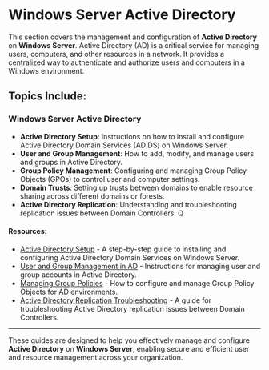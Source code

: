 # Windows Server Active Directory

This section covers the management and configuration of **Active Directory** on **Windows Server**. Active Directory (AD) is a critical service for managing users, computers, and other resources in a network. It provides a centralized way to authenticate and authorize users and computers in a Windows environment.

## Topics Include:

### Windows Server Active Directory
- **Active Directory Setup**: Instructions on how to install and configure Active Directory Domain Services (AD DS) on Windows Server.
- **User and Group Management**: How to add, modify, and manage users and groups in Active Directory.
- **Group Policy Management**: Configuring and managing Group Policy Objects (GPOs) to control user and computer settings.
- **Domain Trusts**: Setting up trusts between domains to enable resource sharing across different domains or forests.
- **Active Directory Replication**: Understanding and troubleshooting replication issues between Domain Controllers.
Q
#### Resources:
- [Active Directory Setup](system-administration/windows-active-directory-setup.md) - A step-by-step guide to installing and configuring Active Directory Domain Services on Windows Server.
- [User and Group Management in AD](system-administration/windows-active-directory-user-group-management.md) - Instructions for managing user and group accounts in Active Directory.
- [Managing Group Policies](system-administration/windows-active-directory-gpo-management.md) - How to configure and manage Group Policy Objects for AD environments.
- [Active Directory Replication Troubleshooting](system-administration/windows-active-directory-replication.md) - A guide for troubleshooting Active Directory replication issues between Domain Controllers.

---

These guides are designed to help you effectively manage and configure **Active Directory** on **Windows Server**, enabling secure and efficient user and resource management across your organization.
